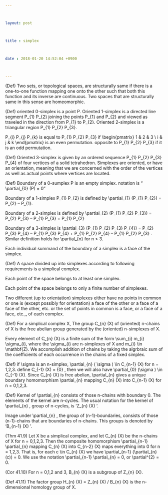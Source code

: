 ```yaml
---



layout: post



title : simplex



date : 2018-01-20 14:52:04 +0900



---
```


(Def) Two sets, or topological spaces, are structurally same if there is a one-to-one function mapping one onto the other such that both this function and its inverse are continuous. Two spaces that are structurally same in this sense are homeomorphic.

(Def) oriented 0-simplex is a point P. Oriented 1-simplex is a directed line segment P_{1} P_{2} joining the points P_{1} and P_{2} and viewed as traveled in the direction from P_{1} to P_{2}. Oriented 2-simplex is a triangular region P_{1} P_{2} P_{3}. 

P_{i} P_{j} P_{k} is equal to P_{1} P_{2} P_{3} if \begin{pmatrix} 1 & 2 & 3 \\ i & j & k \end{pmatrix} is an even permutation. opposite to P_{1} P_{2} P_{3} if it is an odd permutation.

(Def) Oriented 3-simplex is given by an ordered sequence P_{1} P_{2} P_{3} P_{4} of four vertices of a solid tetrahedron. Simplexes are oriented, or have an orientation, meaning that we are concerned with the order of the vertices as well as actual points where vertices are located.

(Def) Boundary of a 0-sumplex P is an empty simplex. notation is “ \partial_{0} (P) = 0”

Boundary of a 1-simplex P_{1} P_{2} is defined by \partial_{1} (P_{1} P_{2}) = P_{2} – P_{1}. 

Boundary of a 2-simplex is defined by \partial_{2} (P_{1} P_{2} P_{3}) = P_{2} P_{3} – P_{1} P_{3} + P_{1} P_{2} 

Boundary of a 3-simplex is \partial_{3} (P_{1} P_{2} P_{3} P_{4}) = P_{2} P_{3} P_{4} – P_{1} P_{3} P_{4} + P_{1} P_{2} P_{4} – P_{1} P_{2} P_{3} .  Similar definition holds for \partial_{n} for n > 3. 

Each individual summand of the boundary of a simplex is a face of the simplex.

(Def) A space divided up into simplexes according to following requirements is a simplical complex. 

Each point of the space belongs to at least one simplex.

Each point of the space belongs to only a finite number of simplexes.

Two different (up to orientation) simplexes either have no points in common or one is (except possibly for orientation) a face of the other or a face of a face of the other, etc. or the set of points in common is a face, or a face of a face, etc.,, of each complex.

(Def) For a simplical complex X, The group C_{n} (X) of (oriented) n-chains of X is the free abelian group generated by the (oriented) n-simplexes of X. 

Every element of C_{n} (X) is a finite sum of the form \sum_{i} m_{i} \sigma_{i}, where the \sigma_{i} are n-simplexes of X and m_{i} \in \mathbf{Z}. We accomplish addition of chains by taking the algrbraic sum of the coefficients of each occurrence in the chains of a fixed simplex.

(Def) if \sigma is an n-simplex, \partial_{n} ( \sigma ) \in C_{n-1} (X) for n = 1,2,3. define C_{-1} (X) = {0} , then we will also have \partial_{0} (\sigma ) \in C_{-1} (X). Since C_{n} (X) is free abelian, \partial_{n} gives a unique boundary homomorphism \partial_{n} mapping C_{n} (X) into C_{n-1} (X) for n = 0,1,2,3.

(Def) Kernel of \partial_{n} consists of those n-chains with boundary 0. The elements of the kernel are n-cycles. The usual notation for the kernel of \partial_{n} , group of n-cycles, is ‘Z_{n} (X) ‘.

Image under \partial_{n} , the group of (n-1)-boundaries, consists of those (n-1)-chains that are boundaries of n-chains. This groups is denoted by ‘B_{n-1} (X) ’.

(Thm 41.9) Let X be a simplical complex, and let C_{n} (X) be the n-chains of X for n = 0,1,2,3. Then the composite homomorphism \partial_{n-1} \partial_{n} mapping C_{n} (X) into C_{n-2} (X) maps everything into 0 for n = 1,2,3. That is, for each c \in C_{n} (X) we have \partial_{n-1} (\partial_{n} (c)) = 0. We use the notation \partial_{n-1} \partial_{n} = 0, or \partial^{2} = 0.

(Cor 41.10) For n = 0,1,2 and 3, B_{n} (X) is a subgroup of Z_{n} (X).

(Def 41.11) The factor group H_{n} (X) = Z_{n} (X) / B_{n} (X) is the n-dimensional homology group of X.

